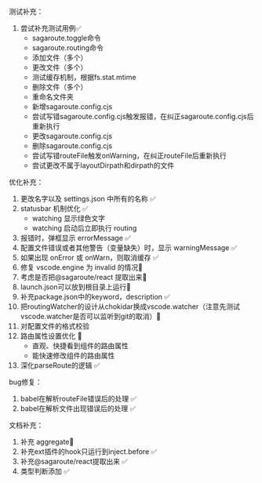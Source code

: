 测试补充：

1. 尝试补充测试用例✅
   <!-- 0 -->
   - sagaroute.toggle命令
   - sagaroute.routing命令
   <!-- 1 -->
   - 添加文件（多个）
   - 更改文件（多个）
   - 测试缓存机制，根据fs.stat.mtime
   - 删除文件（多个）
   - 重命名文件夹
   <!-- 2 -->
   - 新增sagaroute.config.cjs
   - 尝试写错sagaroute.config.cjs触发报错，在纠正sagaroute.config.cjs后重新执行
   - 更改sagaroute.config.cjs
   - 删除sagaroute.config.cjs
   <!-- 3 在有sagaroute.config.js的情况下 -->
   - 尝试写错routeFile触发onWarning，在纠正routeFile后重新执行
   - 尝试更改不属于layoutDirpath和dirpath的文件

优化补充：

1. 更改名字以及 settings.json 中所有的名称 ✅
2. statusbar 机制优化 ✅
   - watching 显示绿色文字
   - watching 启动后立即执行 routing
3. 报错时，弹框显示 errorMessage ✅
4. 配置文件错误或者其他警告（变量缺失）时，显示 warningMessage ✅
5. 如果出现 onError 或 onWarn，则取消缓存 ✅
6. 修复 vscode.engine 为 invalid 的情况📇
7. 考虑是否把@sagaroute/react 提取出来📇
8. launch.json可以放到根目录上运行📇
9. 补充package.json中的keyword，description ✅
10. 把routingWatcher的设计从chokidar换成vscode.watcher（注意先测试vscode.watcher是否可以监听到git的取消）📇
11. 对配置文件的格式校验
12. 路由属性设置优化 📇
    - 直观、快捷看到组件的路由属性
    - 能快速修改组件的路由属性
13. 深化parseRoute的逻辑 ✅

bug修复：

1. babel在解析routeFile错误后的处理 ✅
2. babel在解析文件出现错误后的处理 ✅

文档补充：

1. 补充 aggregate📇
2. 补充ext插件的hook只运行到inject.before ✅
3. 补充@sagaroute/react提取出来 ✅
4. 类型判断添加 ✅
